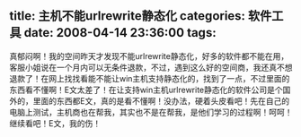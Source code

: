 title: 主机不能urlrewrite静态化
categories: 软件工具
date: 2008-04-14 23:36:00
tags:
---

真郁闷啊！我的空间昨天才发现不能urlrewrite静态化，好多的软件都不能在用，客服小姐说在一个月内可以无条件退款，不过，遇到这么好的空间商，我还真不想退款了！在网上找找看能不能让win主机支持静态化的，找到了一点，不过里面的东西看不懂啊！E文太差了！在让支持win主机urlrewrite静态化的软件公司是个国外的，里面的东西都E文，真的是看不懂啊！没办法，硬着头皮看吧！先在自己的电脑上测试，主机商也在帮我，其实也不是在帮我，是他们学习的过程啊！呵呵！继续看吧！E文，我的伤！